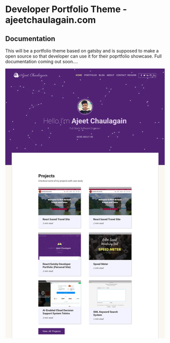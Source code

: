 <h1>
  Developer Portfolio Theme - ajeetchaulagain.com
</h1>

<h2>
  Documentation
</h2>

This will be a portfolio theme based on gatsby and is supposed to make a open source so that developer can use it for their poprtfolio showcase.
Full documentation coming out soon....

![Theme Screenshot](./src/images/theme.png)
